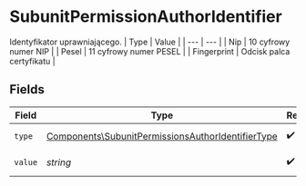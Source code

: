 # SubunitPermissionAuthorIdentifier

Identyfikator uprawniającego.
| Type | Value |
| --- | --- |
| Nip | 10 cyfrowy numer NIP |
| Pesel | 11 cyfrowy numer PESEL |
| Fingerprint | Odcisk palca certyfikatu |


## Fields

| Field                                                                                                                  | Type                                                                                                                   | Required                                                                                                               | Description                                                                                                            |
| ---------------------------------------------------------------------------------------------------------------------- | ---------------------------------------------------------------------------------------------------------------------- | ---------------------------------------------------------------------------------------------------------------------- | ---------------------------------------------------------------------------------------------------------------------- |
| `type`                                                                                                                 | [Components\SubunitPermissionsAuthorIdentifierType](../../Models/Components/SubunitPermissionsAuthorIdentifierType.md) | :heavy_check_mark:                                                                                                     | Typ identyfikatora.                                                                                                    |
| `value`                                                                                                                | *string*                                                                                                               | :heavy_check_mark:                                                                                                     | Wartość identyfikatora.                                                                                                |